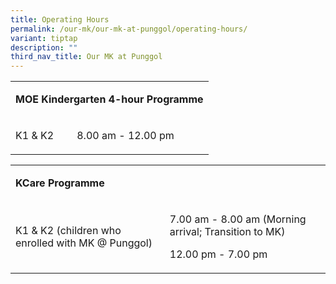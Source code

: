 ```yaml
---
title: Operating Hours
permalink: /our-mk/our-mk-at-punggol/operating-hours/
variant: tiptap
description: ""
third_nav_title: Our MK at Punggol
---
```

<table><tbody><tr><td rowspan="1" colspan="3"><p><strong>MOE Kindergarten 4-hour Programme</strong></p></td></tr><tr><td rowspan="1" colspan="1"><p>K1 &amp; K2</p></td><td rowspan="1" colspan="2"><p>8.00 am - 12.00 pm</p></td></tr></tbody></table><p></p><table><tbody><tr><td rowspan="1" colspan="3"><p><strong>KCare Programme</strong></p></td></tr><tr><td rowspan="1" colspan="1"><p>K1 &amp; K2 (children who enrolled with MK @ Punggol)</p></td><td rowspan="1" colspan="2"><p>7.00 am - 8.00 am (Morning arrival; Transition to MK)</p><p>12.00 pm - 7.00 pm</p></td></tr></tbody></table><p></p>